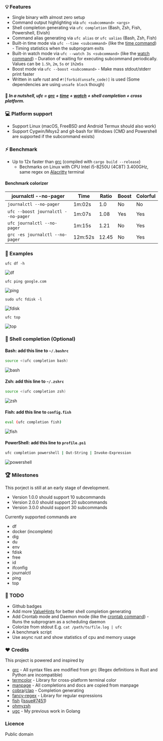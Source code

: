 ### 💡 Features

* Single binary with almost zero setup
* Command output highlighting via `ufc <subcommand> <args>`
* Shell completion generating via `ufc completion` (Bash, Zsh, Fish, Powershell, Elvish)
* Command alias generating via `ufc alias` or `ufc ualias` (Bash, Zsh, Fish)
* Built-in time mode via `ufc --time <subcommand>` (like the [time command](https://en.wikipedia.org/wiki/Time_(Unix))) - Timing statistics when the subprogram exits
* Built-in watch mode via `ufc --watch 3s <subcommand>` (like the [watch command](https://en.wikipedia.org/wiki/Watch_(command))) - Duration of waiting for executing subcommand periodically. Values can be `1.5h`, `2m`, `5s` or `1h2m5s`
* Boost mode via `ufc --boost <subcommand>` - Make mass stdout/stderr print faster
* Written in safe rust and `#![forbid(unsafe_code)]` is used (Some dependencies are using `unsafe block` though)

#### 🤔 *In a nutshell, ufc = [grc](https://github.com/garabik/grc) + [time](https://en.wikipedia.org/wiki/Time_(Unix)) + [watch](https://en.wikipedia.org/wiki/Watch_(command)) + shell completion + cross platform.*

### 💻 Platform support

* Support Linux (macOS, FreeBSD and Android Termux should also work)
* Support Cygwin/Msys2 and git-bash for Windows (CMD and Powershell are supported if the subcommand exists)

### ⚡️ Benchmark

* Up to 12x faster than [grc](https://github.com/garabik/grc) (compiled with `cargo build --release`)
  * Bechmarks on Linux with CPU Intel i5-8250U (4C8T) 3.400GHz, same regex on [Alacritty](https://github.com/alacritty/alacritty) terminal

#### Benchmark colorizer

| journalctl --no-pager               | Time    | Ratio | Boost | Colorful |
| ----------------------------------- | ------- | ----- | ----- | -------- |
| `journalctl --no-pager`             | 1m:02s  | 1.0   | No    | No       |
| `ufc --boost journalctl --no-pager` | 1m:07s  | 1.08  | Yes   | Yes      |
| `ufc journalctl --no-pager`         | 1m:15s  | 1.21  | No    | Yes      |
| `grc -es journalctl --no-pager`     | 12m:52s | 12.45 | No    | Yes      |

### 📖 Examples

`ufc df -h`

![df](https://i.imgur.com/nd76Tu0.png)

`ufc ping google.com`

![ping](https://i.imgur.com/FGeIjGG.png)

`sudo ufc fdisk -l`

![fdisk](https://i.imgur.com/JAtfwxb.png)

`ufc top`

![top](https://i.imgur.com/MKjZyQR.png)

### 🍒 Shell completion (Optional)

#### Bash: add this line to `~/.bashrc`

```sh
source <(ufc completion bash)
```

![bash](https://i.imgur.com/Uxzslae.png)

#### Zsh: add this line to `~/.zshrc`

```sh
source <(ufc completion zsh)
```

![zsh](https://i.imgur.com/BknF2At.png)

#### Fish: add this line to `config.fish`

```sh
eval (ufc completion fish)
```

![fish](https://i.imgur.com/1jUj0uH.png)

#### PowerShell: add this line to `profile.ps1`

```sh
ufc completion powershell | Out-String | Invoke-Expression
```

![powershell](https://i.imgur.com/38L2ne3.png)

### 🏆 Milestones

This porject is still at an early stage of development.

* Version 1.0.0 should support 10 subcommands
* Version 2.0.0 should support 20 subcommands
* Version 3.0.0 should support 30 subcommands

Currently supported commands are

* df
* docker (incomplete)
* dig
* du
* env
* fdisk
* free
* id
* ifconfig
* journalctl
* ping
* top

### 📔 TODO

* Github badges
* Add more [ValueHints](https://docs.rs/clap/3.0.0-beta.2/clap/enum.ValueHint.html) for better shell completion generating
* Add Crontab mode and Daemon mode (like the [crontab command](https://en.wikipedia.org/wiki/Cron)) - Runs the subprogram as a scheduling daemon
* Colorize from stdout E.g. `cat /path/to/file.log | ufc`
* A benchmark script
* Use async rust and show statistics of cpu and memory usage

### ❤️ Credits

This project is powered and inspired by

* [grc](https://github.com/garabik/grc) - All syntax files are modified from grc (Regex definitions in Rust and Python are incompatible)
* [termcolor](https://github.com/BurntSushi/termcolor) - Library for cross-platform terminal color
* [manpage](https://en.wikipedia.org/wiki/Man_page) - All completions and docs are copied from manpage
* [cobra](https://github.com/spf13/cobra)/[clap](https://github.com/clap-rs/clap) - Completion generating
* [fancy-regex](https://github.com/fancy-regex/fancy-regex) - Library for regular expressions
* [fish](https://github.com/fish-shell/fish-shell) ([Issue#7451](https://github.com/fish-shell/fish-shell/issues/7451))
* [ohmyzsh](https://github.com/ohmyzsh/ohmyzsh)
* [ugc](https://github.com/joeky888/ugc) - My previous work in Golang

### Licence

Public domain